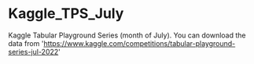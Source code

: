 # Kaggle_TPS_July
Kaggle Tabular Playground Series (month of July).
You can download the data from 'https://www.kaggle.com/competitions/tabular-playground-series-jul-2022'
